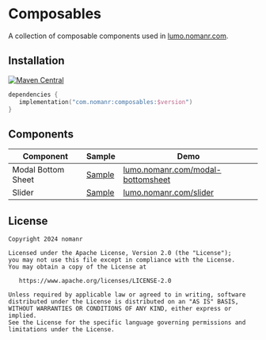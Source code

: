 # Composables

A collection of composable components used in [lumo.nomanr.com](https://lumo.nomanr.com).

## Installation

[![Maven Central](https://img.shields.io/maven-central/v/com.nomanr/composables)](https://search.maven.org/artifact/com.nomanr/composables)

```kotlin
dependencies {
   implementation("com.nomanr:composables:$version")
}
```

## Components

| Component          | Sample                                                                                                                                             | Demo                                                                                |
| ------------------ | -------------------------------------------------------------------------------------------------------------------------------------------------- | ----------------------------------------------------------------------------------- |
| Modal Bottom Sheet | [Sample](https://github.com/nomanr/lumo-ui/blob/main/sample/catalogue/src/main/java/com/nomanr/sample/ui/sample/samples/ModalBottomSheetSample.kt) | [lumo.nomanr.com/modal-bottomsheet](https://lumo.nomanr.com/modal-bottomsheet/demo) |
| Slider             | [Sample](https://github.com/nomanr/lumo-ui/blob/main/sample/catalogue/src/main/java/com/nomanr/sample/ui/sample/samples/SliderSample.kt)           | [lumo.nomanr.com/slider](https://lumo.nomanr.com/slider/demo)                       |

## License

```
Copyright 2024 nomanr

Licensed under the Apache License, Version 2.0 (the "License");
you may not use this file except in compliance with the License.
You may obtain a copy of the License at

   https://www.apache.org/licenses/LICENSE-2.0

Unless required by applicable law or agreed to in writing, software
distributed under the License is distributed on an "AS IS" BASIS,
WITHOUT WARRANTIES OR CONDITIONS OF ANY KIND, either express or implied.
See the License for the specific language governing permissions and
limitations under the License.
```
